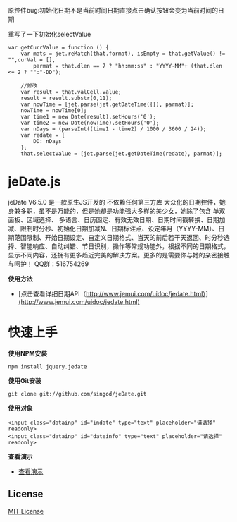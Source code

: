 原控件bug:初始化日期不是当前时间日期直接点击确认按钮会变为当前时间的日期

重写了一下初始化selectValue
```
var getCurrValue = function () {
	var mats = jet.reMatch(that.format), isEmpty = that.getValue() != "",curVal = [],
	    parmat = that.dlen == 7 ? "hh:mm:ss" : "YYYY-MM"+ (that.dlen <= 2 ? "":"-DD");

	//修改
	var result = that.valCell.value;
	result = result.substr(0,11);
	var nowTime = [jet.parse(jet.getDateTime({}), parmat)];
	nowTime = nowTime[0];
	var time1 = new Date(result).setHours('0');
	var time2 = new Date(nowTime).setHours('0');
	var nDays = (parseInt((time1 - time2) / 1000 / 3600 / 24));
	var redate = {
		DD: nDays
	};
	that.selectValue = [jet.parse(jet.getDateTime(redate), parmat)];
```
jeDate.js
=======
jeDate V6.5.0 是一款原生JS开发的 不依赖任何第三方库 大众化的日期控件，她身兼多职，虽不是万能的，但是她却是功能强大多样的美少女，她除了包含 单双面板、区域选择、 多语言、日历固定、有效无效日期、日期时间戳转换、日期加减、限制时分秒、初始化日期加减N、日期标注点、设定年月（YYYY-MM）、日期范围限制、开始日期设定、自定义日期格式、当天的前后若干天返回、时分秒选择、智能响应、自动纠错、节日识别，操作等常规功能外，根据不同的日期格式，显示不同内容，还拥有更多趋近完美的解决方案。更多的是需要你与她的亲密接触与呵护！ QQ群：516754269 

**使用方法**

* [点击查看详细日期API（http://www.jemui.com/uidoc/jedate.html）](http://www.jemui.com/uidoc/jedate.html) 


# 快速上手

**使用NPM安装**

    npm install jquery.jedate
    
**使用Git安装**

    git clone git://github.com/singod/jeDate.git
    
**使用对象**

    <input class="datainp" id="indate" type="text" placeholder="请选择"  readonly>
    <input class="datainp" id="dateinfo" type="text" placeholder="请选择"  readonly>
      

**查看演示**

* [查看演示](http://singod.github.io/jeDate/)   


## License

[MIT License](https://github.com/singod/jeDate/blob/gh-pages/LICENSE)
